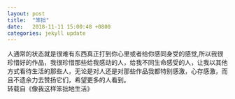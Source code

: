 ```yaml
---
layout: post
title:  "笨拙"
date:   2018-11-11 15:00:48 +0800
categories: jekyll update
---
```


人通常的状态就是很难有东西真正打到你心里或者给你感同身受的感觉,所以我很珍惜好的作品，我很珍惜那些给我感动的人，给我不同生命感受的人，让我以其他方式看待生活的那些人，无论是对人还是对那些作品我都特别感激，心存感激，而且不遗余力去赞扬它们，希望更多的人看到。<br/>转载自《像我这样笨拙地生活》